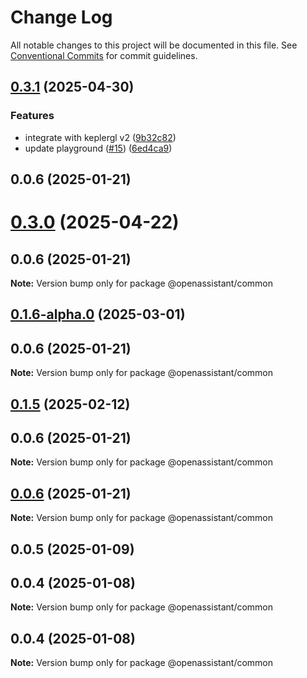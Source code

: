 # Change Log

All notable changes to this project will be documented in this file.
See [Conventional Commits](https://conventionalcommits.org) for commit guidelines.

## [0.3.1](https://github.com/GeoDaCenter/openassistant/compare/@openassistant/common@0.0.5...@openassistant/common@0.3.1) (2025-04-30)

### Features

* integrate with keplergl v2 ([9b32c82](https://github.com/GeoDaCenter/openassistant/commit/9b32c82fee55059def4f96d99f85ea5db4e6314b))
* update playground ([#15](https://github.com/GeoDaCenter/openassistant/issues/15)) ([6ed4ca9](https://github.com/GeoDaCenter/openassistant/commit/6ed4ca97901626b84eb5667bdbab3d38cc33570a))

## 0.0.6 (2025-01-21)

# [0.3.0](https://github.com/GeoDaCenter/openassistant/compare/@openassistant/common@0.0.5...@openassistant/common@0.3.0) (2025-04-22)

## 0.0.6 (2025-01-21)

**Note:** Version bump only for package @openassistant/common

## [0.1.6-alpha.0](https://github.com/GeoDaCenter/openassistant/compare/@openassistant/common@0.0.5...@openassistant/common@0.1.6-alpha.0) (2025-03-01)

## 0.0.6 (2025-01-21)

**Note:** Version bump only for package @openassistant/common

## [0.1.5](https://github.com/GeoDaCenter/openassistant/compare/@openassistant/common@0.0.5...@openassistant/common@0.1.5) (2025-02-12)

## 0.0.6 (2025-01-21)

**Note:** Version bump only for package @openassistant/common

## [0.0.6](https://github.com/GeoDaCenter/openassistant/compare/@openassistant/common@0.0.5...@openassistant/common@0.0.6) (2025-01-21)

**Note:** Version bump only for package @openassistant/common

## 0.0.5 (2025-01-09)

## 0.0.4 (2025-01-08)

**Note:** Version bump only for package @openassistant/common

## 0.0.4 (2025-01-08)

**Note:** Version bump only for package @openassistant/common
